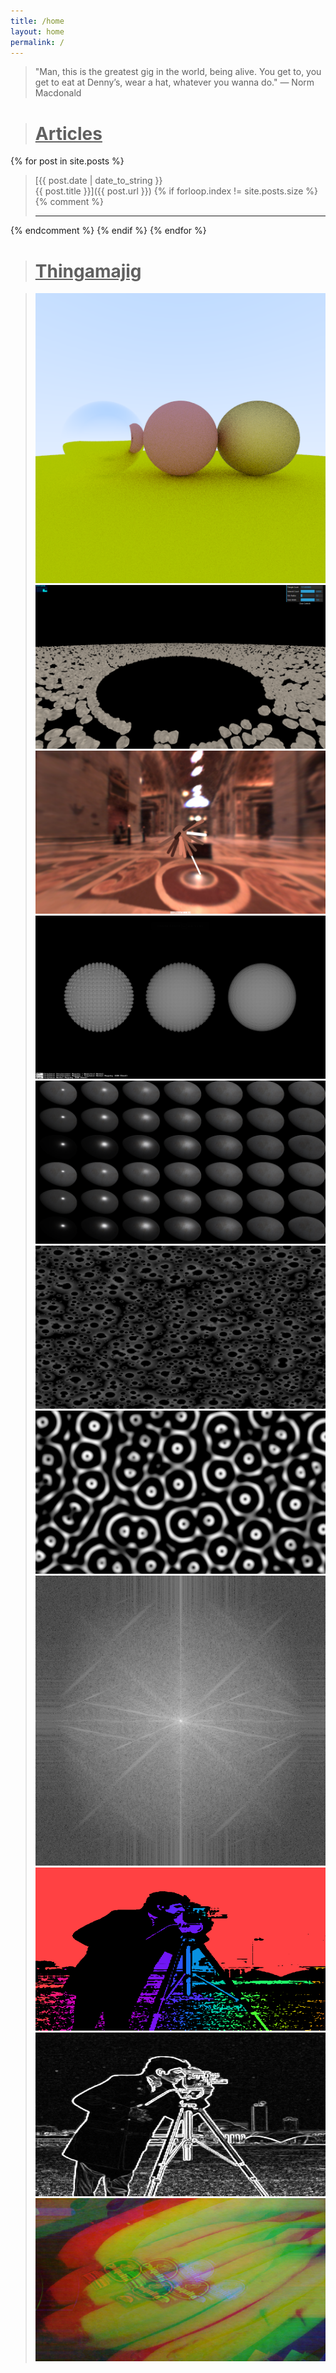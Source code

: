 ```yaml
---
title: /home
layout: home
permalink: /
---
```


>"Man, this is the greatest gig in the world, being alive. You get to, you get to eat at Denny’s, wear a hat, whatever you wanna do." — Norm Macdonald

<div style="border-top: var(--border); margin-bottom: 25px; margin-top: 25px;"></div>

># <u>Articles</u>

{% for post in site.posts %}
>[{{ post.date | date_to_string }}<br>{{ post.title }}]({{ post.url }})
{% if forloop.index != site.posts.size %}
{% comment %} 
> ***
{% endcomment %} 
{% endif %}
{% endfor %}

<div style="border-top: var(--border); margin-bottom: 25px; margin-top: 25px;"></div>

># <u>Thingamajig</u>

<blockquote>

<div class="grid" data-masonry='{ 
  "itemSelector": ".grid-item", 
  "columnWidth": ".grid-sizer",
  "gutter": ".gutter-sizer",
  "percentPosition": true }'>

  <div class="grid-sizer"></div>
  <div class="gutter-sizer"></div>

  <div class="grid-item">
    <a href="/demo4">
      <img src="/assets/raytracing_512x512.png">
    </a>
  </div>

  <div class="grid-item">
    <a href="/demo5">
      <img src="/assets/instancedDrawing+GPGPU_960x540.png">
    </a>
  </div>

  <div class="grid-item">
    <a href="https://www.shadertoy.com/view/Dsy3RK">
      <!-- <img srcset="/assets/importance_sampling_visualized_1920x1080.png 1920w,
                   /assets/importance_sampling_visualized_1440x810.png 1440w,
                   /assets/importance_sampling_visualized_960x540.png 960w" alt=""> -->
      <img src="/assets/importance_sampling_visualized_960x540.png">
    </a>
  </div>

  <div class="grid-item">
    <a href="https://www.shadertoy.com/view/cs33R2">
      <!-- <img srcset="/assets/demo7_1920x1080.png 1920w,
                   /assets/demo7_1440x810.png 1440w,
                   /assets/demo7_960x540.png 960w" alt=""> -->
      <img src="/assets/demo7_960x540.png">
    </a>
  </div>

  <div class="grid-item">
    <a href="https://www.shadertoy.com/view/dtBXWG">
      <!-- <img srcset="/assets/demo0_1920x1080.png 1920w,
                   /assets/demo0_1440x810.png 1440w,
                   /assets/demo0_960x540.png 960w" alt=""> -->
      <img src="/assets/demo0_960x540.png">     
    </a>
  </div>

  <div class="grid-item">
    <a href="https://www.shadertoy.com/view/DlXXWr">
      <!-- <img srcset="/assets/demo1-2_1920x1080.png 1920w,
                   /assets/demo1-2_1440x810.png 1440w,
                   /assets/demo1-2_960x540.png 960w" alt="">    -->
      <img src="/assets/demo1-2_960x540.png">     
    </a>
  </div>

  <div class="grid-item">
    <a href="https://www.shadertoy.com/view/DtsXDH">
      <!-- <img srcset="/assets/demo2_1920x1080.png 1920w,
                   /assets/demo2_1440x810.png 1440w,
                   /assets/demo2_960x540.png 960w" alt="">    -->
      <img src="/assets/demo2_960x540.png">  
    </a>
  </div>

  <div class="grid-item">
    <a href="/demo2">
      <!-- <img srcset="/assets/demo5-2_512x512.png 512w" alt="">    -->
      <img src="/assets/demo5-2_512x512.png">  
    </a>
  </div>

  <div class="grid-item">
    <a href="/demo0">
      <!-- <img srcset="/assets/demo3-2_1600x900.png 1600w,
                   /assets/demo3-2_1200x675.png 1200w,
                   /assets/demo3-2_800x450.png 800w" alt="">    -->
      <img src="/assets/demo3-2_800x450.png">  
    </a>
  </div>

  <div class="grid-item">
    <a href="/demo1">
      <!-- <img srcset="/assets/demo4-2_1600x900.png 1600w,
                   /assets/demo4-2_1200x675.png 1200w,
                   /assets/demo4-2_800x450.png 800w" alt="">  -->
      <img src="/assets/demo4-2_800x450.png">    
    </a>
  </div>

  <div class="grid-item">
    <a href="/demo3">
      <!-- <img srcset="/assets/demo6-2_1600x900.png 1600w,
                   /assets/demo6-2_1200x675.png 1200w,
                   /assets/demo6-2_800x450.png 800w" alt="">    -->
      <img src="/assets/demo6-2_800x450.png">   
    </a>
  </div>

</div>

</blockquote>